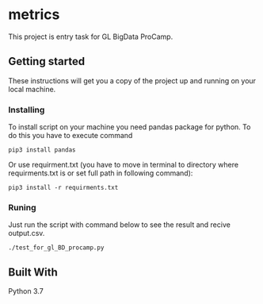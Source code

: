 # metrics
This project is entry task for GL BigData ProCamp.
## Getting started
These instructions will get you a copy of the project up and running on your local machine.

### Installing
To install script on your machine you need pandas package for python.
To do this you have to execute command
```
pip3 install pandas
```
Or use requirment.txt (you have to move in terminal to directory where requirments.txt is or set full path in following command):
```
pip3 install -r requirments.txt
```

### Runing
Just run the script with command below to see the result and recive output.csv.
```
./test_for_gl_BD_procamp.py
```

## Built With
Python 3.7

